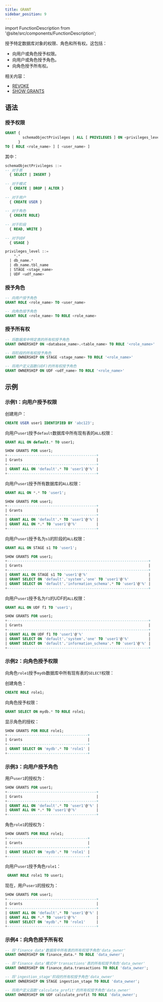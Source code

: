 ```yaml
---
title: GRANT
sidebar_position: 9
---
```

import FunctionDescription from '@site/src/components/FunctionDescription';

<FunctionDescription description="Introduced or updated: v1.2.275"/>

授予特定数据库对象的权限、角色和所有权。这包括：

- 向用户或角色授予权限。
- 向用户或角色授予角色。
- 向角色授予所有权。

相关内容：

- [REVOKE](11-revoke.md)
- [SHOW GRANTS](22-show-grants.md)

## 语法

### 授予权限

```sql
GRANT { 
        schemaObjectPrivileges | ALL [ PRIVILEGES ] ON <privileges_level>
      }
TO [ ROLE <role_name> ] [ <user_name> ]
```

其中：

```sql
schemaObjectPrivileges ::=
-- 对于表
  { SELECT | INSERT }
  
-- 对于模式
  { CREATE | DROP | ALTER }
  
-- 对于用户
  { CREATE USER }
  
-- 对于角色
  { CREATE ROLE}
  
-- 对于阶段
  { READ, WRITE }
           
-- 对于UDF
  { USAGE }
```

```sql
privileges_level ::=
    *.*
  | db_name.*
  | db_name.tbl_name
  | STAGE <stage_name>
  | UDF <udf_name>
```

### 授予角色

```sql
-- 向用户授予角色
GRANT ROLE <role_name> TO <user_name>

-- 向角色授予角色
GRANT ROLE <role_name> TO ROLE <role_name>
```

### 授予所有权

```sql
-- 将数据库中特定表的所有权授予角色
GRANT OWNERSHIP ON <database_name>.<table_name> TO ROLE '<role_name>'

-- 将阶段的所有权授予角色
GRANT OWNERSHIP ON STAGE <stage_name> TO ROLE '<role_name>'

-- 将用户定义函数(UDF)的所有权授予角色
GRANT OWNERSHIP ON UDF <udf_name> TO ROLE '<role_name>'
```

## 示例

### 示例1：向用户授予权限

创建用户：
```sql
CREATE USER user1 IDENTIFIED BY 'abc123';
```

向用户`user1`授予`default`数据库中所有现有表的`ALL`权限：
 
```sql
GRANT ALL ON default.* TO user1;
```

```sql
SHOW GRANTS FOR user1;
+-----------------------------------------+
| Grants                                  |
+-----------------------------------------+
| GRANT ALL ON 'default'.* TO 'user1'@'%' |
+-----------------------------------------+
```

向用户`user1`授予所有数据库的`ALL`权限：

```sql
GRANT ALL ON *.* TO 'user1';
```
```sql
SHOW GRANTS FOR user1;
+-----------------------------------------+
| Grants                                  |
+-----------------------------------------+
| GRANT ALL ON 'default'.* TO 'user1'@'%' |
| GRANT ALL ON *.* TO 'user1'@'%'         |
+-----------------------------------------+
```

向用户`user1`授予名为`s1`的阶段的`ALL`权限：

```sql
GRANT ALL ON STAGE s1 TO 'user1';
```
```sql
SHOW GRANTS FOR user1;
+-----------------------------------------------------------------+
| Grants                                                          |
+-----------------------------------------------------------------+
| GRANT ALL ON STAGE s1 TO 'user1'@'%'                            |
| GRANT SELECT ON 'default'.'system'.'one' TO 'user1'@'%'         |
| GRANT SELECT ON 'default'.'information_schema'.* TO 'user1'@'%' |
+-----------------------------------------------------------------+
```

向用户`user1`授予名为`f1`的UDF的`ALL`权限：

```sql
GRANT ALL ON UDF f1 TO 'user1';
```
```sql
SHOW GRANTS FOR user1;
+-----------------------------------------------------------------+
| Grants                                                          |
+-----------------------------------------------------------------+
| GRANT ALL ON UDF f1 TO 'user1'@'%'                              |
| GRANT SELECT ON 'default'.'system'.'one' TO 'user1'@'%'         |
| GRANT SELECT ON 'default'.'information_schema'.* TO 'user1'@'%' |
+-----------------------------------------------------------------+
```

### 示例2：向角色授予权限

向角色`role1`授予`mydb`数据库中所有现有表的`SELECT`权限：

创建角色：
```sql 
CREATE ROLE role1;
```

向角色授予权限：
```sql
GRANT SELECT ON mydb.* TO ROLE role1;
```

显示角色的授权：
```sql
SHOW GRANTS FOR ROLE role1;
+-------------------------------------+
| Grants                              |
+-------------------------------------+
| GRANT SELECT ON 'mydb'.* TO 'role1' |
+-------------------------------------+
```

### 示例3：向用户授予角色

用户`user1`的授权为：
```sql
SHOW GRANTS FOR user1;
+-----------------------------------------+
| Grants                                  |
+-----------------------------------------+
| GRANT ALL ON 'default'.* TO 'user1'@'%' |
| GRANT ALL ON *.* TO 'user1'@'%'         |
+-----------------------------------------+
```

角色`role1`的授权为：
```sql
SHOW GRANTS FOR ROLE role1;
+-------------------------------------+
| Grants                              |
+-------------------------------------+
| GRANT SELECT ON 'mydb'.* TO 'role1' |
+-------------------------------------+
```

向用户`user1`授予角色`role1`：
```sql
 GRANT ROLE role1 TO user1;
```

现在，用户`user1`的授权为：
```sql
SHOW GRANTS FOR user1;
+-----------------------------------------+
| Grants                                  |
+-----------------------------------------+
| GRANT ALL ON 'default'.* TO 'user1'@'%' |
| GRANT ALL ON *.* TO 'user1'@'%'         |
| GRANT SELECT ON 'mydb'.* TO 'role1'     |
+-----------------------------------------+
```

### 示例4：向角色授予所有权

```sql
-- 将'finance_data'数据库中所有表的所有权授予角色'data_owner'
GRANT OWNERSHIP ON finance_data.* TO ROLE 'data_owner';

-- 将'finance_data'模式中'transactions'表的所有权授予角色'data_owner'
GRANT OWNERSHIP ON finance_data.transactions TO ROLE 'data_owner';

-- 将'ingestion_stage'阶段的所有权授予角色'data_owner'
GRANT OWNERSHIP ON STAGE ingestion_stage TO ROLE 'data_owner';

-- 将用户定义函数'calculate_profit'的所有权授予角色'data_owner'
GRANT OWNERSHIP ON UDF calculate_profit TO ROLE 'data_owner';
```
